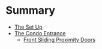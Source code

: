 # Summary
- [The Set Up](./intro.md)
- [The Condo Entrance](./chapter_1.md)
  - [Front Sliding Proximity Doors](./condoSlidingDoors.md)
